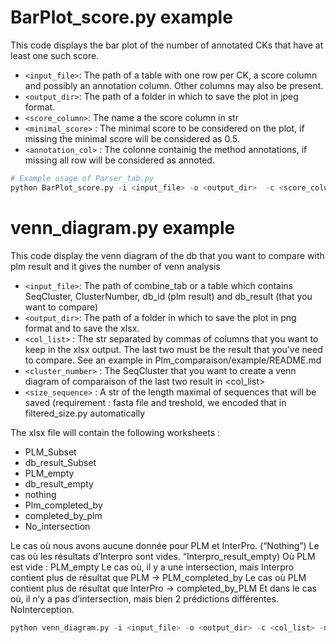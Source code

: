 # BarPlot_score.py example

This code displays the bar plot of the number of annotated CKs that have at least one such score.

- `<input_file>`: The path of a table with one row per CK, a score column and possibly an annotation column. Other columns may also be present.
- `<output_dir>`: The path of a folder in which to save the plot in jpeg format.
- `<score_column>`: The name a the score column in str
- `<minimal_score>` : The minimal score to be considered on the plot, if missing the minimal score will be considered as 0.5.
- `<annotation_col>` : The colonne containig the method annotations, if missing all row will be considered as annoted. 

```python
# Example usage of Parser_tab.py
python BarPlot_score.py -i <input_file> -o <output_dir>  -c <score_column> -m <minimal_score> -a <annotation_col> 
```

# venn_diagram.py example

This code display the venn diagram of the db that you want to compare with plm result and it gives the number of venn analysis 
- `<input_file>`: The path of combine_tab or a table which contains SeqCluster, ClusterNumber, db_id (plm result) and db_result (that you want to compare) 
- `<output_dir>`: The path of a folder in which to save the plot in png format and to save the xlsx.
- `<col_list>` : The str separated by commas of columns that you want to keep in the xlsx output. The last two must be the result that you've need to compare. See an example in Plm_comparaison/example/README.md
- `<cluster_number>` : The SeqCluster that you want to create a venn diagram of comparaison of the last two result in <col_list>
- `<size_sequence>` : A str of the length maximal of sequences that will be saved (requirement : fasta file and treshold, we encoded that in filtered_size.py automatically

The xlsx file will contain the following worksheets : 
- PLM_Subset
- db_result_Subset
- PLM_empty
- db_result_empty
- nothing
- Plm_completed_by
- completed_by_plm
- No_intersection


Le cas où nous avons aucune donnée pour PLM et InterPro. (“Nothing”)
Le cas où les résultats d’Interpro sont vides. “Interpro_result_empty)
Où PLM est vide : PLM_empty
Le cas où, il y a une intersection, mais Interpro contient plus de résultat que PLM → PLM_completed_by
Le cas où PLM contient plus de résultat que InterPro → completed_by_PLM
Et dans le cas où, il n’y a pas d’intersection, mais bien 2 prédictions différentes. NoInterception.

```python
python venn_diagram.py -i <input_file> -o <output_dir> -c <col_list> -n <cluster_number> -s <size_sequence>
```
